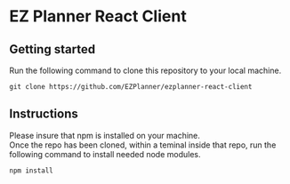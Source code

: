 # EZ Planner React Client  

## Getting started
Run  the following command to clone this repository to your local machine.
```
git clone https://github.com/EZPlanner/ezplanner-react-client
```

## Instructions
Please insure that npm is installed on your machine.  
Once the repo has been cloned, within a teminal inside that repo, run the following command to install needed node modules.
```
npm install
```
